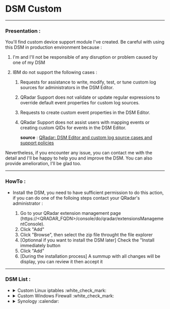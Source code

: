 # DSM Custom

---

### Presentation :

You'll find custom device support module I've created.
Be careful with using this DSM in production environment because :

1. I'm and I'll not be responsible of any disruption or problem caused by one of my DSM
2. IBM do not support the following cases :

   1. Requests for assistance to write, modify, test, or tune custom log sources for administrators in the DSM Editor.
   2. QRadar Support does not validate or update regular expressions to override default event properties for custom log sources.
   3. Requests to create custom event properties in the DSM Editor.
   4. QRadar Support does not assist users with mapping events or creating custom QIDs for events in the DSM Editor.
   
      **source** : [QRadar: DSM Editor and custom log source cases and support policies](https://www.ibm.com/support/pages/qradar-dsm-editor-and-custom-log-source-cases-and-support-policies)
      
Nevertheless, if you encounter any issue, you can contact me with the detail and I'll be happy to help you and improve the DSM. You can also provide amelioration, I'll be glad too.

---

### HowTo :

+ Install the DSM, you need to have sufficient permission to do this action, if you can do one of the folloing steps contact your QRadar's administrator :

  1. Go to your QRadar extension management page (https://<QRADAR_FQDN>/console/do/qradar/extensionsManagementConsole).
  2. Click "Add"
  3. Click "Browse", then select the zip file throught the file explorer
  4. [Optionnal if you want to install the DSM later] Check the "Install immediately button
  5. Click "Add"
  6. [During the installation process] A summup with all changes will be display, you can review it then accept it

---

### DSM List :

<ul>
<li>
<details><summary>Custom Linux iptables :white_check_mark:</summary>
<p>

#### Details :

This DSM allows you to collect everything you want to collect from iptables. You'll will be able to monitor all the network flow that came in and out your server.

#### QIDs :

+ `Linux Firewall Accept`
+ `Linux Firewall Deny`

#### Properties :

+ `Destination IP`
+ `Destination Port`
+ `Event Category`
+ `Event ID`
+ `Log Source Time`
+ `Protocol`
+ `Source IP`
+ `Source Port`

#### Appendix :

+ Article on the subject : [TBD](https://staze.fr/)

</p>
</details>
</li>

<li>
<details><summary>Custom Windows Firewall :white_check_mark:</summary>
<p>

#### Details :

This DSM allows you to collect everything you want to collect from Windows Firewall. You'll will be able to monitor all the network flow that came in and out your Windows server.

#### QIDs :

+ None

#### Properties :

+ `Destination IP`
+ `Destination Port`
+ `Source IP`
+ `Source Port`

#### Appendix :

+ Article on the subject : [TBD](https://staze.fr/)

</p>
</details>
</li>

<li>
<details><summary>Synology :calendar:</summary>
<p>

<ul>
<li>
<details><summary>Custom Synology OpenVPN :white_check_mark:</summary>
<p>

#### Details :

This DSM allows you to parse and map event from OpenVPN server hosted on your Synology NAS. You'll be able to track connection to the VPN server and which private IP is assigned to which user.

#### QIDs :

+ `OpenVPN Authentication Failure`
+ `OpenVPN Authentication Success`
+ `OpenVPN Debug Message`
+ `OpenVPN IP Attribution`
+ `OpenVPN Session Closed`
+ `OpenVPN Session Opened`
+ `[CUSTOM] Synology OpenVPN Message`

#### Properties :

+ `Event Category`
+ `Event ID`
+ `Post NAT Source IP`
+ `Source IP`
+ `Username`

#### Appendix :

+ Article on the subject : [TBD](https://staze.fr/)

</p>
</details>
</li>
</ul>

</p>
</details>
</li>
</ul>
